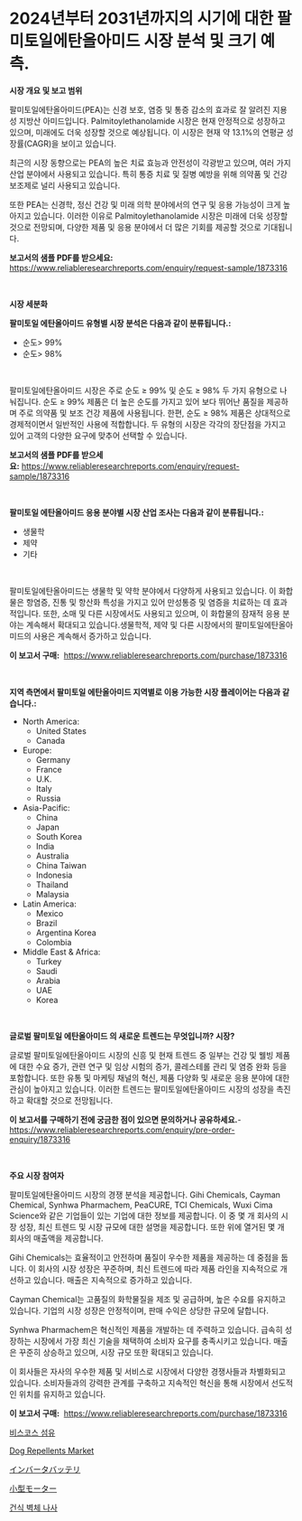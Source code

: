 <p><h1>2024년부터 2031년까지의 시기에 대한 팔미토일에탄올아미드 시장 분석 및 크기 예측.</h1></p><p><strong>시장 개요 및 보고 범위</strong></p>
<p><p>팔미토일에탄올아미드(PEA)는 신경 보호, 염증 및 통증 감소의 효과로 잘 알려진 지용성 지방산 아미드입니다. Palmitoylethanolamide 시장은 현재 안정적으로 성장하고 있으며, 미래에도 더욱 성장할 것으로 예상됩니다. 이 시장은 현재 약 13.1%의 연평균 성장률(CAGR)을 보이고 있습니다.</p><p>최근의 시장 동향으로는 PEA의 높은 치료 효능과 안전성이 각광받고 있으며, 여러 가지 산업 분야에서 사용되고 있습니다. 특히 통증 치료 및 질병 예방을 위해 의약품 및 건강 보조제로 널리 사용되고 있습니다.</p><p>또한 PEA는 신경학, 정신 건강 및 미래 의학 분야에서의 연구 및 응용 가능성이 크게 높아지고 있습니다. 이러한 이유로 Palmitoylethanolamide 시장은 미래에 더욱 성장할 것으로 전망되며, 다양한 제품 및 응용 분야에서 더 많은 기회를 제공할 것으로 기대됩니다.</p></p>
<p><strong>보고서의 샘플 PDF를 받으세요:</strong> <a href="https://www.reliableresearchreports.com/enquiry/request-sample/1873316">https://www.reliableresearchreports.com/enquiry/request-sample/1873316</a></p>
<p>&nbsp;</p>
<p><strong>시장 세분화</strong></p>
<p><strong>팔미토일 에탄올아미드 유형별 시장 분석은 다음과 같이 분류됩니다.:</strong></p>
<p><ul><li>순도> 99%</li><li>순도> 98%</li></ul></p>
<p>&nbsp;</p>
<p><p>팔미토일에탄올아미드 시장은 주로 순도 ≥ 99% 및 순도 ≥ 98% 두 가지 유형으로 나눠집니다. 순도 ≥ 99% 제품은 더 높은 순도를 가지고 있어 보다 뛰어난 품질을 제공하며 주로 의약품 및 보조 건강 제품에 사용됩니다. 한편, 순도 ≥ 98% 제품은 상대적으로 경제적이면서 일반적인 사용에 적합합니다. 두 유형의 시장은 각각의 장단점을 가지고 있어 고객의 다양한 요구에 맞추어 선택할 수 있습니다.</p></p>
<p><strong>보고서의 샘플 PDF를 받으세요:</strong>&nbsp;<a href="https://www.reliableresearchreports.com/enquiry/request-sample/1873316">https://www.reliableresearchreports.com/enquiry/request-sample/1873316</a></p>
<p>&nbsp;</p>
<p><strong> 팔미토일 에탄올아미드 응용 분야별 시장 산업 조사는 다음과 같이 분류됩니다.:</strong></p>
<p><ul><li>생물학</li><li>제약</li><li>기타</li></ul></p>
<p>&nbsp;</p>
<p><p>팔미토일에탄올아미드는 생물학 및 약학 분야에서 다양하게 사용되고 있습니다. 이 화합물은 항염증, 진통 및 항산화 특성을 가지고 있어 만성통증 및 염증을 치료하는 데 효과적입니다. 또한, 소매 및 다른 시장에서도 사용되고 있으며, 이 화합물의 잠재적 응용 분야는 계속해서 확대되고 있습니다.생물학적, 제약 및 다른 시장에서의 팔미토일에탄올아미드의 사용은 계속해서 증가하고 있습니다.</p></p>
<p><strong>이 보고서 구매:</strong>&nbsp; <a href="https://www.reliableresearchreports.com/purchase/1873316">https://www.reliableresearchreports.com/purchase/1873316</a></p>
<p>&nbsp;</p>
<p><strong>지역 측면에서 팔미토일 에탄올아미드 지역별로 이용 가능한 시장 플레이어는 다음과 같습니다.:</strong></p>
<p><ul>
    <li>
        North America:
        <ul>
            <li>United States</li>
            <li>Canada</li>
        </ul>
    </li>
    <li>
        Europe:
        <ul>
            <li>Germany</li>
            <li>France</li>
            <li>U.K.</li>
            <li>Italy</li>
            <li>Russia</li>
        </ul>
    </li>
    <li>
        Asia-Pacific:
        <ul>
            <li>China</li>
            <li>Japan</li>
            <li>South Korea</li>
            <li>India</li>
            <li>Australia</li>
            <li>China Taiwan</li>
            <li>Indonesia</li>
            <li>Thailand</li>
            <li>Malaysia</li>
        </ul>
    </li>
    <li>
        Latin America:
        <ul>
            <li>Mexico</li>
            <li>Brazil</li>
            <li>Argentina Korea</li>
            <li>Colombia</li>
        </ul>
    </li>
    <li>
        Middle East & Africa:
        <ul>
            <li>Turkey</li>
            <li>Saudi</li>
            <li>Arabia</li>
            <li>UAE</li>
            <li>Korea</li>
        </ul>
    </li>
    </ul></p>
<p>&nbsp;</p>
<p><strong>글로벌 팔미토일 에탄올아미드 의 새로운 트렌드는 무엇입니까? 시장?</strong></p>
<p><p>글로벌 팔미토일에탄올아미드 시장의 신흥 및 현재 트렌드 중 일부는 건강 및 웰빙 제품에 대한 수요 증가, 관련 연구 및 임상 시험의 증가, 콜레스테롤 관리 및 염증 완화 등을 포함합니다. 또한 유통 및 마케팅 채널의 혁신, 제품 다양화 및 새로운 응용 분야에 대한 관심이 높아지고 있습니다. 이러한 트렌드는 팔미토일에탄올아미드 시장의 성장을 촉진하고 확대할 것으로 전망됩니다.</p></p>
<p><strong>이 보고서를 구매하기 전에 궁금한 점이 있으면 문의하거나 공유하세요.</strong>- <a href="https://www.reliableresearchreports.com/enquiry/pre-order-enquiry/1873316">https://www.reliableresearchreports.com/enquiry/pre-order-enquiry/1873316</a></p>
<p>&nbsp;</p>
<p><strong>주요 시장 참여자</strong></p>
<p><p>팔미토일에탄올아미드 시장의 경쟁 분석을 제공합니다. Gihi Chemicals, Cayman Chemical, Synhwa Pharmachem, PeaCURE, TCI Chemicals, Wuxi Cima Science와 같은 기업들이 있는 기업에 대한 정보를 제공합니다. 이 중 몇 개 회사의 시장 성장, 최신 트렌드 및 시장 규모에 대한 설명을 제공합니다. 또한 위에 열거된 몇 개 회사의 매출액을 제공합니다.</p><p>Gihi Chemicals는 효율적이고 안전하며 품질이 우수한 제품을 제공하는 데 중점을 둡니다. 이 회사의 시장 성장은 꾸준하며, 최신 트렌드에 따라 제품 라인을 지속적으로 개선하고 있습니다. 매출은 지속적으로 증가하고 있습니다.</p><p>Cayman Chemical는 고품질의 화학물질을 제조 및 공급하며, 높은 수요를 유지하고 있습니다. 기업의 시장 성장은 안정적이며, 판매 수익은 상당한 규모에 달합니다.</p><p>Synhwa Pharmachem은 혁신적인 제품을 개발하는 데 주력하고 있습니다. 급속히 성장하는 시장에서 가장 최신 기술을 채택하여 소비자 요구를 충족시키고 있습니다. 매출은 꾸준히 상승하고 있으며, 시장 규모 또한 확대되고 있습니다.</p><p>이 회사들은 자사의 우수한 제품 및 서비스로 시장에서 다양한 경쟁사들과 차별화되고 있습니다. 소비자들과의 강력한 관계를 구축하고 지속적인 혁신을 통해 시장에서 선도적인 위치를 유지하고 있습니다.</p></p>
<p><strong>이 보고서 구매:</strong>&nbsp;&nbsp;<a href="https://www.reliableresearchreports.com/purchase/1873316">https://www.reliableresearchreports.com/purchase/1873316</a></p>
<p><p><a href="https://medium.com/@ishacian.georges/%EB%A7%90%EC%83%89%EC%84%AC%EC%84%AC-%EC%8B%9C%EC%9E%A5-%EB%B6%84%EC%84%9D-cagr-%EC%8B%9C%EC%9E%A5-%EC%84%B8%EB%B6%84%ED%99%94-%EB%B0%8F-%EA%B8%80%EB%A1%9C%EB%B2%8C-%EC%82%B0%EC%97%85-%EA%B0%9C%EC%9A%94-b3eae99e927e">비스코스 섬유</a></p><p><a href="https://github.com/PeterParrish5/Market-Research-Report-List-4/blob/main/dog-repellents-market.md">Dog Repellents Market</a></p><p><a href="https://github.com/xnljig2898992/Market-Research-Report-List-1/blob/main/46426382980.md">インバータバッテリ</a></p><p><a href="https://github.com/adcxff01450218/Market-Research-Report-List-1/blob/main/87528552981.md">小型モーター</a></p><p><a href="https://medium.com/@zolajenkins98/%EA%B1%B4%EC%A1%B0%EB%B2%BD-%EC%8A%A4%ED%81%AC%EB%A5%98-%EC%8B%9C%EC%9E%A5-%EC%A0%84%EB%A7%9D-%EC%82%B0%EC%97%85-%EA%B0%9C%EC%9A%94-%EB%B0%8F-%EC%98%88%EC%B8%A1-2024%EB%85%84%EB%B6%80%ED%84%B0-2031%EB%85%84%EA%B9%8C%EC%A7%80-54fe7d4096ae">건식 벽체 나사</a></p></p>
